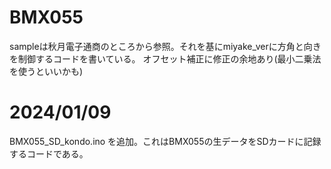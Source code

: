 # BMX055
sampleは秋月電子通商のところから参照。それを基にmiyake_verに方角と向きを制御するコードを書いている。
オフセット補正に修正の余地あり(最小二乗法を使うといいかも)

# 2024/01/09
BMX055_SD_kondo.ino を追加。これはBMX055の生データをSDカードに記録するコードである。
